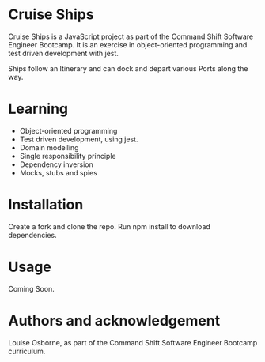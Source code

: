 # Cruise Ships 

Cruise Ships is a JavaScript project as part of the Command Shift Software Engineer Bootcamp. 
It is an exercise in object-oriented programming and test driven development with jest. 

Ships follow an Itinerary and can dock and depart various Ports along the way. 

# Learning

- Object-oriented programming
- Test driven development, using jest. 
- Domain modelling
- Single responsibility principle 
- Dependency inversion
- Mocks, stubs and spies

# Installation

Create a fork and clone the repo. 
Run npm install to download dependencies. 

# Usage
Coming Soon.

# Authors and acknowledgement

Louise Osborne, as part of the Command Shift Software Engineer Bootcamp curriculum. 